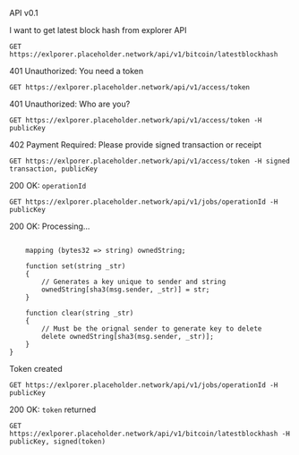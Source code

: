 API v0.1

I want to get latest block hash from explorer API

`GET https://exlporer.placeholder.network/api/v1/bitcoin/latestblockhash`

401 Unauthorized: You need a token

`GET https://exlporer.placeholder.network/api/v1/access/token`

401 Unauthorized: Who are you?

`GET https://exlporer.placeholder.network/api/v1/access/token -H publicKey`

402 Payment Required: Please provide signed transaction or receipt

`GET https://exlporer.placeholder.network/api/v1/access/token -H signed transaction, publicKey`

200 OK: `operationId`

`GET https://exlporer.placeholder.network/api/v1/jobs/operationId -H publicKey`

200 OK: Processing...


```contract OwnedIndex {

    mapping (bytes32 => string) ownedString;

    function set(string _str)
    {
        // Generates a key unique to sender and string
        ownedString[sha3(msg.sender, _str)] = str;
    }

    function clear(string _str)
    {
        // Must be the orignal sender to generate key to delete
        delete ownedString[sha3(msg.sender, _str)];
    }
}
```

Token created

`GET https://exlporer.placeholder.network/api/v1/jobs/operationId -H publicKey`

200 OK: `token` returned

`GET https://exlporer.placeholder.network/api/v1/bitcoin/latestblockhash -H publicKey, signed(token)`
